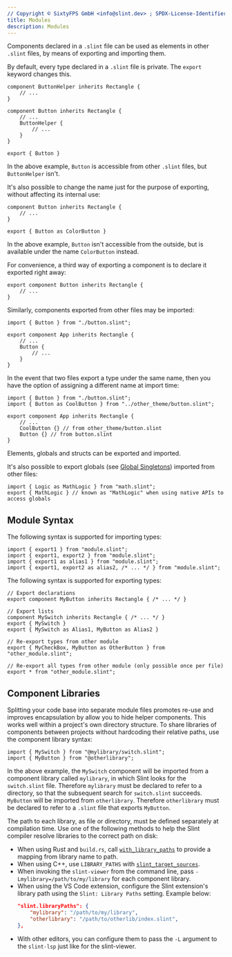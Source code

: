 ```yaml
---
// Copyright © SixtyFPS GmbH <info@slint.dev> ; SPDX-License-Identifier: MIT
title: Modules
description: Modules
---
```


Components declared in a `.slint` file can be used as elements in other
`.slint` files, by means of exporting and importing them.

By default, every type declared in a `.slint` file is private. The `export`
keyword changes this.

```slint
component ButtonHelper inherits Rectangle {
    // ...
}

component Button inherits Rectangle {
    // ...
    ButtonHelper {
        // ...
    }
}

export { Button }
```

In the above example, `Button` is accessible from other `.slint` files, but
`ButtonHelper` isn't.

It's also possible to change the name just for the purpose of exporting, without
affecting its internal use:

```slint
component Button inherits Rectangle {
    // ...
}

export { Button as ColorButton }
```

In the above example, `Button` isn't accessible from the outside, but
is available under the name `ColorButton` instead.

For convenience, a third way of exporting a component is to declare it exported
right away:

```slint
export component Button inherits Rectangle {
    // ...
}
```

Similarly, components exported from other files may be imported:

```slint
import { Button } from "./button.slint";

export component App inherits Rectangle {
    // ...
    Button {
        // ...
    }
}
```

In the event that two files export a type under the same name, then you have the option
of assigning a different name at import time:

```slint
import { Button } from "./button.slint";
import { Button as CoolButton } from "../other_theme/button.slint";

export component App inherits Rectangle {
    // ...
    CoolButton {} // from other_theme/button.slint
    Button {} // from button.slint
}
```

Elements, globals and structs can be exported and imported.

It's also possible to export globals (see [Global Singletons](globals.md)) imported from
other files:

```slint
import { Logic as MathLogic } from "math.slint";
export { MathLogic } // known as "MathLogic" when using native APIs to access globals
```

## Module Syntax

The following syntax is supported for importing types:

```slint
import { export1 } from "module.slint";
import { export1, export2 } from "module.slint";
import { export1 as alias1 } from "module.slint";
import { export1, export2 as alias2, /* ... */ } from "module.slint";
```

The following syntax is supported for exporting types:

```slint
// Export declarations
export component MyButton inherits Rectangle { /* ... */ }

// Export lists
component MySwitch inherits Rectangle { /* ... */ }
export { MySwitch }
export { MySwitch as Alias1, MyButton as Alias2 }

// Re-export types from other module
export { MyCheckBox, MyButton as OtherButton } from "other_module.slint";

// Re-export all types from other module (only possible once per file)
export * from "other_module.slint";
```

## Component Libraries

Splitting your code base into separate module files promotes re-use and
improves encapsulation by allow you to hide helper components. This works
well within a project's own directory structure. To share libraries of
components between projects without hardcoding their relative paths, use
the component library syntax:

```slint
import { MySwitch } from "@mylibrary/switch.slint";
import { MyButton } from "@otherlibrary";
```

In the above example, the `MySwitch` component will be imported from a component
library called `mylibrary`, in which Slint looks for the `switch.slint` file. Therefore `mylibrary` must be
declared to refer to a directory, so that the subsequent search for `switch.slint`
succeeds. `MyButton` will be imported from `otherlibrary`. Therefore `otherlibrary`
must be declared to refer to a `.slint` file that exports `MyButton`.

The path to each library, as file or directory, must be defined separately at compilation time.
Use one of the following methods to help the Slint compiler resolve libraries to the correct
path on disk:

* When using Rust and `build.rs`, call [`with_library_paths`](slint-build-rust:struct.CompilerConfiguration#method.with_library_paths)
  to provide a mapping from library name to path.
* When using C++, use `LIBRARY_PATHS` with [`slint_target_sources`](slint-cpp:cmake_reference#slint-target-sources).
* When invoking the `slint-viewer` from the command line, pass `-Lmylibrary=/path/to/my/library` for each component
  library.
* When using the VS Code extension, configure the Slint extension's library path
  using the `Slint: Library Paths` setting. Example below:
  ```json
  "slint.libraryPaths": {
      "mylibrary": "/path/to/my/library",
      "otherlibrary": "/path/to/otherlib/index.slint",
  },
  ```
* With other editors, you can configure them to pass the `-L` argument to the `slint-lsp` just like for the slint-viewer.
